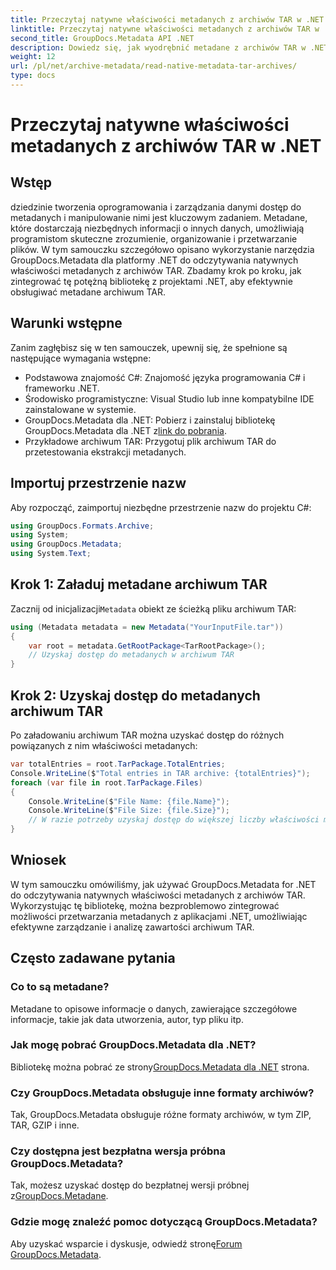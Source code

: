 ```yaml
---
title: Przeczytaj natywne właściwości metadanych z archiwów TAR w .NET
linktitle: Przeczytaj natywne właściwości metadanych z archiwów TAR w .NET
second_title: GroupDocs.Metadata API .NET
description: Dowiedz się, jak wyodrębnić metadane z archiwów TAR w .NET przy użyciu GroupDocs.Metadata. Ten samouczek przeprowadzi Cię przez proces krok po kroku.
weight: 12
url: /pl/net/archive-metadata/read-native-metadata-tar-archives/
type: docs
---
```

# Przeczytaj natywne właściwości metadanych z archiwów TAR w .NET

## Wstęp
dziedzinie tworzenia oprogramowania i zarządzania danymi dostęp do metadanych i manipulowanie nimi jest kluczowym zadaniem. Metadane, które dostarczają niezbędnych informacji o innych danych, umożliwiają programistom skuteczne zrozumienie, organizowanie i przetwarzanie plików. W tym samouczku szczegółowo opisano wykorzystanie narzędzia GroupDocs.Metadata dla platformy .NET do odczytywania natywnych właściwości metadanych z archiwów TAR. Zbadamy krok po kroku, jak zintegrować tę potężną bibliotekę z projektami .NET, aby efektywnie obsługiwać metadane archiwum TAR.
## Warunki wstępne
Zanim zagłębisz się w ten samouczek, upewnij się, że spełnione są następujące wymagania wstępne:
- Podstawowa znajomość C#: Znajomość języka programowania C# i frameworku .NET.
- Środowisko programistyczne: Visual Studio lub inne kompatybilne IDE zainstalowane w systemie.
-  GroupDocs.Metadata dla .NET: Pobierz i zainstaluj bibliotekę GroupDocs.Metadata dla .NET z[link do pobrania](https://releases.groupdocs.com/metadata/net/).
- Przykładowe archiwum TAR: Przygotuj plik archiwum TAR do przetestowania ekstrakcji metadanych.

## Importuj przestrzenie nazw
Aby rozpocząć, zaimportuj niezbędne przestrzenie nazw do projektu C#:
```csharp
using GroupDocs.Formats.Archive;
using System;
using GroupDocs.Metadata;
using System.Text;
```
## Krok 1: Załaduj metadane archiwum TAR
 Zacznij od inicjalizacji`Metadata` obiekt ze ścieżką pliku archiwum TAR:
```csharp
using (Metadata metadata = new Metadata("YourInputFile.tar"))
{
    var root = metadata.GetRootPackage<TarRootPackage>();
    // Uzyskaj dostęp do metadanych w archiwum TAR
}
```
## Krok 2: Uzyskaj dostęp do metadanych archiwum TAR
Po załadowaniu archiwum TAR można uzyskać dostęp do różnych powiązanych z nim właściwości metadanych:
```csharp
var totalEntries = root.TarPackage.TotalEntries;
Console.WriteLine($"Total entries in TAR archive: {totalEntries}");
foreach (var file in root.TarPackage.Files)
{
    Console.WriteLine($"File Name: {file.Name}");
    Console.WriteLine($"File Size: {file.Size}");
    // W razie potrzeby uzyskaj dostęp do większej liczby właściwości metadanych
}
```

## Wniosek
W tym samouczku omówiliśmy, jak używać GroupDocs.Metadata for .NET do odczytywania natywnych właściwości metadanych z archiwów TAR. Wykorzystując tę bibliotekę, można bezproblemowo zintegrować możliwości przetwarzania metadanych z aplikacjami .NET, umożliwiając efektywne zarządzanie i analizę zawartości archiwum TAR.

## Często zadawane pytania
### Co to są metadane?
Metadane to opisowe informacje o danych, zawierające szczegółowe informacje, takie jak data utworzenia, autor, typ pliku itp.
### Jak mogę pobrać GroupDocs.Metadata dla .NET?
 Bibliotekę można pobrać ze strony[GroupDocs.Metadata dla .NET](https://releases.groupdocs.com/metadata/net/) strona.
### Czy GroupDocs.Metadata obsługuje inne formaty archiwów?
Tak, GroupDocs.Metadata obsługuje różne formaty archiwów, w tym ZIP, TAR, GZIP i inne.
### Czy dostępna jest bezpłatna wersja próbna GroupDocs.Metadata?
 Tak, możesz uzyskać dostęp do bezpłatnej wersji próbnej z[GroupDocs.Metadane](https://releases.groupdocs.com/).
### Gdzie mogę znaleźć pomoc dotyczącą GroupDocs.Metadata?
 Aby uzyskać wsparcie i dyskusje, odwiedź stronę[Forum GroupDocs.Metadata](https://forum.groupdocs.com/c/metadata/14).